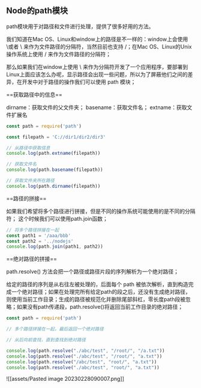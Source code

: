 ## Node的path模块

path模块用于对路径和文件进行处理，提供了很多好用的方法。

我们知道在Mac OS、Linux和window上的路径是不一样的：window上会使用 \或者 \\ 来作为文件路径的分隔符，当然目前也支持 /；在Mac OS、Linux的Unix操作系统上使用 / 来作为文件路径的分隔符；

那么如果我们在window上使用 \ 来作为分隔符开发了一个应用程序，要部署到Linux上面应该怎么办呢，显示路径会出现一些问题，所以为了屏蔽他们之间的差异，在开发中对于路径的操作我们可以使用 path 模块；

==获取路径中的信息==

dirname：获取文件的父文件夹；
basename：获取文件名；
extname：获取文件扩展名

```js
const path = require('path')

const filepath = 'C://dir1/dir2/dir3'

// 从路径中获取信息
console.log(path.extname(filepath))

// 获取文件名
console.log(path.basename(filepath))

// 获取文件夹所在路径
console.log(path.dirname(filepath))
```


==路径的拼接==

如果我们希望将多个路径进行拼接，但是不同的操作系统可能使用的是不同的分隔符；
这个时候我们可以使用path.join函数；

```js
// 将多个路径拼接在一起
const path1 = '/aaa/bbb'
const path2 = '../nodejs'
console.log(path.join(path1, path2))
```

==绝对路径的拼接==

path.resolve() 方法会把一个路径或路径片段的序列解析为一个绝对路径；

给定的路径的序列是从右往左被处理的，后面每个 path 被依次解析，直到构造完成一个绝对路径；如果在处理完所有给定path的段之后，还没有生成绝对路径，则使用当前工作目录；生成的路径被规范化并删除尾部斜杠，零长度path段被忽略；如果没有path传递段，path.resolve()将返回当前工作目录的绝对路径；

```js
const path = require('path')

// 多个路径拼接在一起，最后返回一个绝对路径

// 从后向前查找，直到查找到绝对路径

console.log(path.resolve("./abc/test", "/root/", "/a.txt"))
console.log(path.resolve("./abc/test", "/root/", "a.txt"))
console.log(path.resolve("/abc/test", "root/", "a.txt"))
console.log(path.resolve("./abc/test", "root/", "a.txt"))

```

![[assets/Pasted image 20230228090007.png]]